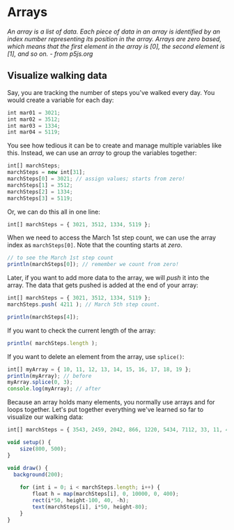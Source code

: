 # Arrays 

*An array is a list of data. Each piece of data in an array is identified by an index number representing its position in the array. Arrays are zero based, which means that the first element in the array is [0], the second element is [1], and so on. - from p5js.org*

## Visualize walking data 

Say, you are tracking the number of steps you've walked every day. You would create a variable for each day:

```js
int mar01 = 3021;
int mar02 = 3512;
int mar03 = 1334;
int mar04 = 5119;
```

You see how tedious it can be to create and manage multiple variables like this. Instead, we can use an *array* to group the variables together:

```js
int[] marchSteps;
marchSteps = new int[31];
marchSteps[0] = 3021; // assign values; starts from zero!
marchSteps[1] = 3512;
marchSteps[2] = 1334;
marchSteps[3] = 5119;
```

Or, we can do this all in one line:

```js
int[] marchSteps = { 3021, 3512, 1334, 5119 };
```

When we need to access the March 1st step count, we can use the array index as `marchSteps[0]`. Note that the counting starts at *zero*.

```js
// to see the March 1st step count
println(marchSteps[0]); // remember we count from zero!
```

Later, if you want to add more data to the array, we will *push* it into the array. The data that gets pushed is added at the end of your array:

```js
int[] marchSteps = { 3021, 3512, 1334, 5119 };
marchSteps.push( 4211 ); // March 5th step count.

println(marchSteps[4]);
```

If you want to check the current length of the array:

```js
println( marchSteps.length );
```

If you want to delete an element from the array, use `splice()`:

```js
int[] myArray = { 10, 11, 12, 13, 14, 15, 16, 17, 18, 19 }; 
println(myArray); // before
myArray.splice(0, 3);
console.log(myArray); // after
```

Because an array holds many elements, you normally use arrays and for loops together. Let's put together everything we've learned so far to visualize our walking data:

```js
int[] marchSteps = { 3543, 2459, 2042, 866, 1220, 5434, 7112, 33, 11, 418, 5729, 2737, 1406, 4839 };

void setup() {
	size(800, 500);
}

void draw() {
  background(200);
	
	for (int i = 0; i < marchSteps.length; i++) {
		float h = map(marchSteps[i], 0, 10000, 0, 400);
		rect(i*50, height-100, 40, -h);
		text(marchSteps[i], i*50, height-80);
	}
}
```
